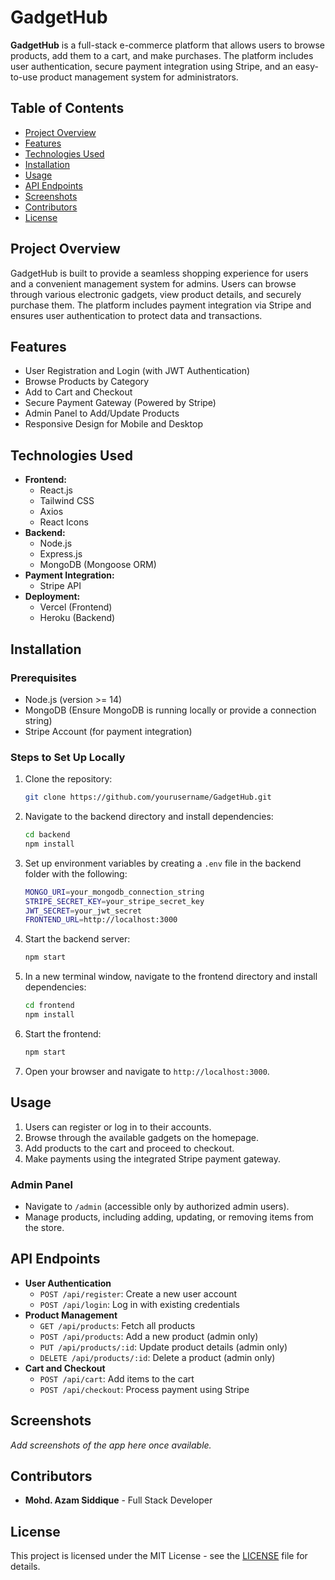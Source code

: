 
# GadgetHub

**GadgetHub** is a full-stack e-commerce platform that allows users to browse products, add them to a cart, and make purchases. The platform includes user authentication, secure payment integration using Stripe, and an easy-to-use product management system for administrators.

## Table of Contents
- [Project Overview](#project-overview)
- [Features](#features)
- [Technologies Used](#technologies-used)
- [Installation](#installation)
- [Usage](#usage)
- [API Endpoints](#api-endpoints)
- [Screenshots](#screenshots)
- [Contributors](#contributors)
- [License](#license)

## Project Overview

GadgetHub is built to provide a seamless shopping experience for users and a convenient management system for admins. Users can browse through various electronic gadgets, view product details, and securely purchase them. The platform includes payment integration via Stripe and ensures user authentication to protect data and transactions.

## Features

- User Registration and Login (with JWT Authentication)
- Browse Products by Category
- Add to Cart and Checkout
- Secure Payment Gateway (Powered by Stripe)
- Admin Panel to Add/Update Products
- Responsive Design for Mobile and Desktop

## Technologies Used

- **Frontend:**
  - React.js
  - Tailwind CSS
  - Axios
  - React Icons
- **Backend:**
  - Node.js
  - Express.js
  - MongoDB (Mongoose ORM)
- **Payment Integration:**
  - Stripe API
- **Deployment:**
  - Vercel (Frontend)
  - Heroku (Backend)

## Installation

### Prerequisites
- Node.js (version >= 14)
- MongoDB (Ensure MongoDB is running locally or provide a connection string)
- Stripe Account (for payment integration)

### Steps to Set Up Locally

1. Clone the repository:
   ```bash
   git clone https://github.com/yourusername/GadgetHub.git
   ```

2. Navigate to the backend directory and install dependencies:
   ```bash
   cd backend
   npm install
   ```

3. Set up environment variables by creating a `.env` file in the backend folder with the following:
   ```bash
   MONGO_URI=your_mongodb_connection_string
   STRIPE_SECRET_KEY=your_stripe_secret_key
   JWT_SECRET=your_jwt_secret
   FRONTEND_URL=http://localhost:3000
   ```

4. Start the backend server:
   ```bash
   npm start
   ```

5. In a new terminal window, navigate to the frontend directory and install dependencies:
   ```bash
   cd frontend
   npm install
   ```

6. Start the frontend:
   ```bash
   npm start
   ```

7. Open your browser and navigate to `http://localhost:3000`.

## Usage

1. Users can register or log in to their accounts.
2. Browse through the available gadgets on the homepage.
3. Add products to the cart and proceed to checkout.
4. Make payments using the integrated Stripe payment gateway.

### Admin Panel

- Navigate to `/admin` (accessible only by authorized admin users).
- Manage products, including adding, updating, or removing items from the store.

## API Endpoints

- **User Authentication**
  - `POST /api/register`: Create a new user account
  - `POST /api/login`: Log in with existing credentials
- **Product Management**
  - `GET /api/products`: Fetch all products
  - `POST /api/products`: Add a new product (admin only)
  - `PUT /api/products/:id`: Update product details (admin only)
  - `DELETE /api/products/:id`: Delete a product (admin only)
- **Cart and Checkout**
  - `POST /api/cart`: Add items to the cart
  - `POST /api/checkout`: Process payment using Stripe

## Screenshots

_Add screenshots of the app here once available._

## Contributors

- **Mohd. Azam Siddique** - Full Stack Developer

## License

This project is licensed under the MIT License - see the [LICENSE](LICENSE) file for details.
